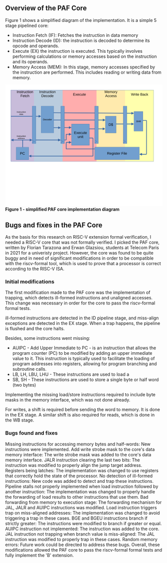 
## Overview of the PAF Core

Figure 1 shows a simplified diagram of the implementation. It is a simple 5 stage pipelined core:
- Instruction Fetch (IF): Fetches the instruction in data memory
-  Instruction Decode (ID): the instruction is decoded to determine its opcode and operands.
- Execute (EX) the instruction is executed. This typically involves performing calculations or memory accesses based on the instruction and its operands.
- Memory Access (MEM): In this stage, memory accesses specified by the instruction are performed. This includes reading or writing data from memory.




![fig1](cpu.svg)
__Figure 1 - simplified PAF core implementation diagram__




## Bugs and fixes in the PAF Core


As the basis for this research on RISC-V extension formal verification, I needed a RISC-V core that was not formally verified. I picked the PAF core, written by Florian Tarazona and Erwan Glazsiou, students at Telecom Paris in 2021 for a univeristy project. However, the core was found to be quite buggy and in need of significant modifications in order to be compatible with the riscv-formal tool, which is used to prove that a processor is correct according to the RISC-V ISA.

### Initial modifications

The first modification made to the PAF core was the implementation of trapping, which detects ill-formed instructions and unaligned accesses.
This change was necessary in order for the core to pass the riscv-formal formal tests.    

ill-formed instructions are detected in the ID pipeline stage, and miss-align exceptions are detected in the EX stage. When a trap happens, the pipeline is flushed and the core halts.



Besides, some instructions went missing:
- AUIPC - Add Upper Immediate to PC - is an instruction that allows the program counter (PC) to be modified by adding an upper immediate value to it. This instruction is typically used to facilitate the loading of program addresses into registers, allowing for program branching and subroutine calls. 
- LB, LH, LBU, LHU - These instructions are used to load a 
- SB, SH - These instructions are used to store a single byte or half word (two bytes)

Implementing the missing load/store instructions required to include byte masks in the memory interface, which was not done already. 

For writes, a shift is required before sending the word to memory. It is done in the EX stage. A similar shift is also required for reads, which is done in the WB stage.






### Bugs found and fixes
Missing instructions for accessing memory bytes and half-words: New instructions were implemented.
Add write strobe mask to the core's data memory interface: The write strobe mask was added to the core's data memory interface.
JALR instruction clearing the last two bits: The instruction was modified to properly align the jump target address.
Registers being latches: The implementation was changed to use registers that correctly hold the state of the processor.
No detection of ill-formed instructions: New code was added to detect and trap these instructions.
Pipeline stalls not properly implemented when load instruction followed by another instruction: The implementation was changed to properly handle the forwarding of load results to other instructions that use them.
Bad forwarding from memory to execution stage: The forwarding mechanism for JAL, JALR and AUIPC instructions was modified.
Load instruction triggers trap on miss-aligned addresses: The implementation was changed to avoid triggering a trap in these cases.
BGE and BGEU instructions branch if strictly greater: The instructions were modified to branch if greater or equal.
AUIPC instruction not implemented: The instruction was added to the core.
JAL instruction not trapping when branch value is miss-aligned: The JAL instruction was modified to properly trap in these cases.
Random memory errors: Future work could be directed to address these bugs.
Overall, these modifications allowed the PAF core to pass the riscv-formal formal tests and fully implement the 'B' extension.